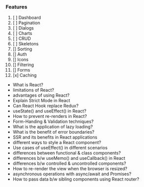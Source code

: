 


### Features

1. [ ] Dashboard
2. [ ] Pagination
3. [ ] Dialogs
4. [ ] Charts
5. [ ] CRUD
6. [ ] Skeletons
7. [] Sorting
8. [] Auth
9. [] Icons
10. [] Filtering
11. [] Forms 
12. [x] Caching















- What is React?
- limitations of React?
- advantages of using React?
- Explain Strict Mode in React
- Can React Hook replace Redux?
- useState() and useEffect() in React?
- How to prevent re-renders in React?
- Form-Handing & Validation techniques?
- What is the application of lazy loading?
- What is the benefit of error boundaries?
- SSR and its benefits in React applications
- different ways to style a React component?
- Use cases of useEffect() in different scenarios
- differences between functional & class components?
- differences b/w useMemo() and useCallback() in React
- differences b/w controlled & uncontrolled components?
- How to re-render the view when the browser is resized?
- asynchronous operations with async/await and Promises?
- How to pass data b/w sibling components using React router?
